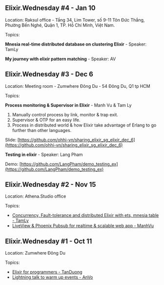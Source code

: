 ## Elixir.Wednesday #4 - Jan 10

Location: Raksul office - Tầng 34, Lim Tower, số 9-11 Tôn Đức Thắng, Phường Bến Nghé, Quận 1, TP. Hồ Chí Minh, Việt Nam.

Topics:

**Mnesia real-time distributed database on clustering Elixir** - Speaker: TamLy

**My journey with elixir pattern matching** - Speaker: AV


## Elixir.Wednesday #3 - Dec 6

Location: Meeting room - Zumwhere Đông Du - 54 Đông Du, Q1 tp HCM

Topics:

**Process monitoring & Supervisor in Elixir** - Manh Vu & Tam Ly
1. Manually control process by link, monitor & trap exit.
2. Supervisor & OTP for an easy life.
3. Process in distributed world & how Elixir take advantage of Erlang to go further than other languages.

Slide: [https://github.com/ohhi-vn/sharing_elixir_sg_elixir_dec_6](https://github.com/ohhi-vn/sharing_elixir_sg_elixir_dec_6)

**Testing in elixir** - Speaker: Lang Pham

Demo: [https://github.com/LangPham/demo_testing_ex](https://github.com/LangPham/demo_testing_ex)

## Elixir.Wednesday #2 - Nov 15

Location: Athena.Studio office

Topics:

* [Concurrency, Fault-tolerance and distributed Elixir with ets, mnesia table - TamLy](https://github.com/ohhi-vn/sharing_elixir_meetup/blob/main/SaiGonMeetup-Nov-15-2023.livemd)
* [LiveView & Phoenix Pubsub for realtime & scalable web app - ManhVu](https://github.com/ohhi-vn/live_pub_demo)

## Elixir.Wednesday #1 - Oct 11

Location: Zumwhere Đông Du

Topics:

* [Elixir for programmers - TanDuong](https://github.com/tanduong/elixir-talks/blob/main/SaigonMeetup2023.MD)
* [Lightning talk to warm up events - AnVo](./assets/elixir_wednesday_01_av.png)
